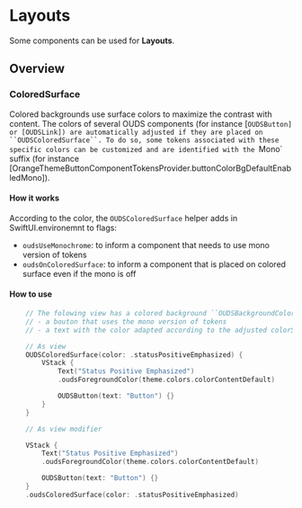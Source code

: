 # Layouts

Some components can be used for **Layouts**.

## Overview

### ColoredSurface

Colored backgrounds use surface colors to maximize the contrast with content. 
The colors of several OUDS components (for instance [`OUDSButton] or [OUDSLink]) are automatically adjusted if they are placed on ``OUDSColoredSurface``.
To do so, some tokens associated with these specific colors can be customized and are identified with the `Mono` suffix (for instance [OrangeThemeButtonComponentTokensProvider.buttonColorBgDefaultEnabledMono]).

#### How it works

According to the color, the ``OUDSColoredSurface`` helper adds in SwiftUI.environemnt to flags:
- ``oudsUseMonochrome``: to inform a component that needs to use mono version of tokens 
- ``oudsOnColoredSurface``: to inform a component that is placed on colored surface even if the mono is off 

#### How to use

```swift
    // The folowing view has a colored background ``OUDSBackgroundColor.statusPositiveEmphasized`` with
    // - a bouton that uses the mono version of tokens
    // - a text with the color adapted according to the adjusted colorScheme  

    // As view
    OUDSColoredSurface(color: .statusPositiveEmphasized) {
        VStack {
            Text("Status Positive Emphasized")
            .oudsForegroundColor(theme.colors.colorContentDefault)

            OUDSButton(text: "Button") {}
        }
    }

    // As view modifier

    VStack {
        Text("Status Positive Emphasized")
        .oudsForegroundColor(theme.colors.colorContentDefault)

        OUDSButton(text: "Button") {}
    }
    .oudsColoredSurface(color: .statusPositiveEmphasized)
```
